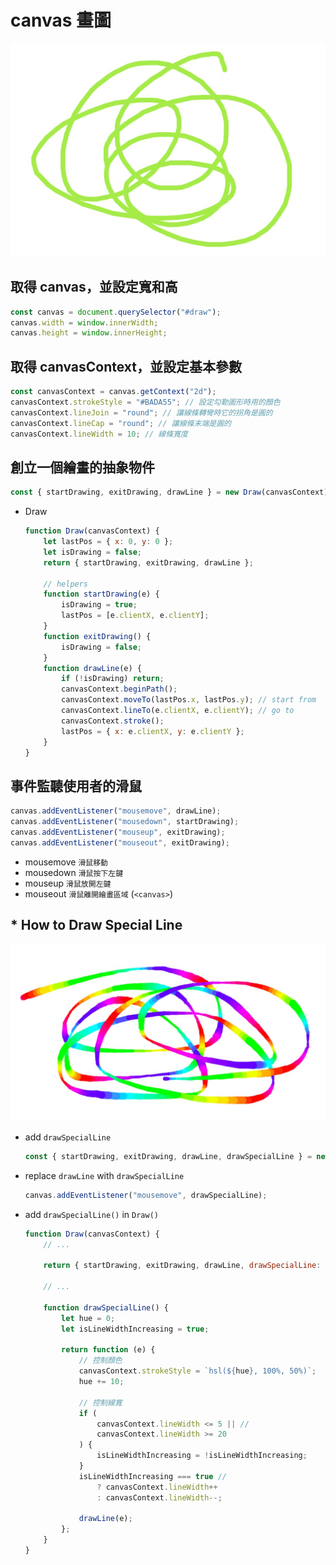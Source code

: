 # canvas 畫圖
![Alt text](line.jpg)

## 取得 canvas，並設定寬和高
```javascript
const canvas = document.querySelector("#draw");
canvas.width = window.innerWidth;
canvas.height = window.innerHeight;
```

## 取得 canvasContext，並設定基本參數
```javascript
const canvasContext = canvas.getContext("2d");
canvasContext.strokeStyle = "#BADA55"; // 設定勾勒圖形時用的顏色
canvasContext.lineJoin = "round"; // 讓線條轉彎時它的拐角是圓的
canvasContext.lineCap = "round"; // 讓線條末端是圓的
canvasContext.lineWidth = 10; // 線條寬度
```

## 創立一個繪畫的抽象物件
```javascript
const { startDrawing, exitDrawing, drawLine } = new Draw(canvasContext);
```
- Draw
    ```javascript
    function Draw(canvasContext) {
        let lastPos = { x: 0, y: 0 };
        let isDrawing = false;
        return { startDrawing, exitDrawing, drawLine };

        // helpers
        function startDrawing(e) {
            isDrawing = true;
            lastPos = [e.clientX, e.clientY];
        }
        function exitDrawing() {
            isDrawing = false;
        }
        function drawLine(e) {
            if (!isDrawing) return;
            canvasContext.beginPath();
            canvasContext.moveTo(lastPos.x, lastPos.y); // start from
            canvasContext.lineTo(e.clientX, e.clientY); // go to
            canvasContext.stroke();
            lastPos = { x: e.clientX, y: e.clientY };
        }
    }
    ```

## 事件監聽使用者的滑鼠
```javascript
canvas.addEventListener("mousemove", drawLine);
canvas.addEventListener("mousedown", startDrawing);
canvas.addEventListener("mouseup", exitDrawing);
canvas.addEventListener("mouseout", exitDrawing);
```
- mousemove `滑鼠移動`
- mousedown `滑鼠按下左鍵`
- mouseup `滑鼠放開左鍵`
- mouseout `滑鼠離開繪畫區域` (`<canvas>`)

## * How to Draw Special Line
![Alt text](special-line.jpg)
- add `drawSpecialLine`
    ```javascript
    const { startDrawing, exitDrawing, drawLine, drawSpecialLine } = new Draw(canvasContext);
    ```
- replace `drawLine` with `drawSpecialLine`
    ```javascript
    canvas.addEventListener("mousemove", drawSpecialLine);
    ```
- add `drawSpecialLine()` in `Draw()`
    ```javascript
    function Draw(canvasContext) {
        // ...
        
        return { startDrawing, exitDrawing, drawLine, drawSpecialLine: drawSpecialLine() };
        
        // ...

        function drawSpecialLine() {
            let hue = 0;
            let isLineWidthIncreasing = true;

            return function (e) {
                // 控制顏色
                canvasContext.strokeStyle = `hsl(${hue}, 100%, 50%)`;
                hue += 10;

                // 控制線寬
                if (
                    canvasContext.lineWidth <= 5 || //
                    canvasContext.lineWidth >= 20
                ) {
                    isLineWidthIncreasing = !isLineWidthIncreasing;
                }
                isLineWidthIncreasing === true //
                    ? canvasContext.lineWidth++
                    : canvasContext.lineWidth--;

                drawLine(e);
            };
        }
    }
    ```